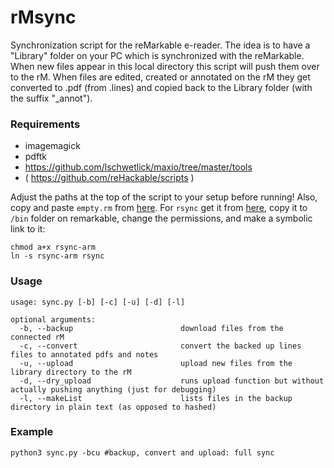 # rMsync

Synchronization script for the reMarkable e-reader. The idea is to have a "Library" folder on your PC which is synchronized with the reMarkable. When new files appear in this local directory this script will push them over to the rM. When files are edited, created or annotated on the rM they get converted to .pdf (from .lines) and copied back to the Library folder (with the suffix "_annot").

### Requirements
* imagemagick
* pdftk
* https://github.com/lschwetlick/maxio/tree/master/tools
* ( https://github.com/reHackable/scripts )

Adjust the paths at the top of the script to your setup before running!
Also, copy and paste `empty.rm` from [here](https://github.com/lschwetlick/maxio/tree/master/rm_tools/convert_procedure).
For `rsync` get it from [here](https://github.com/JBBgameich/rsync-static/releases), copy it to `/bin` folder on remarkable, change the permissions, and make a symbolic link to it:
```
chmod a+x rsync-arm
ln -s rsync-arm rsync
```

### Usage
```
usage: sync.py [-b] [-c] [-u] [-d] [-l]

optional arguments:
  -b, --backup                        download files from the connected rM
  -c, --convert                       convert the backed up lines files to annotated pdfs and notes
  -u, --upload                        upload new files from the library directory to the rM
  -d, --dry_upload                    runs upload function but without actually pushing anything (just for debugging)
  -l, --makeList                      lists files in the backup directory in plain text (as opposed to hashed)
```

### Example

```
python3 sync.py -bcu #backup, convert and upload: full sync
```
